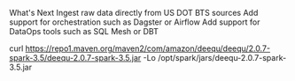 


What's Next
Ingest raw data directly from US DOT BTS sources
Add support for orchestration such as Dagster or Airflow
Add support for DataOps tools such as SQL Mesh or DBT

curl https://repo1.maven.org/maven2/com/amazon/deequ/deequ/2.0.7-spark-3.5/deequ-2.0.7-spark-3.5.jar -Lo /opt/spark/jars/deequ-2.0.7-spark-3.5.jar